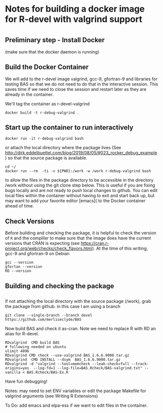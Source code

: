 # Notes for building a docker image for R-devel with valgrind support
# 

## Preliminary step - Install Docker

(make sure that the docker daemon is running)

## Build the Docker Container 

We will add to the r-devel image valgrind, gcc-9, gfortran-9 and libraries for testing BAS so that we do not need to do that in the interactive session.  This saves time if we need to close the session and restart later as they are already in the container.

We'll tag the container as r-devel-valgrind

```
docker build -t r-debug-valgrind .
```

## Start up the container to run interactively


```
docker run -it r-debug-valgrind bash
```
or attach the local directory where the package lives (See http://dirk.eddelbuettel.com/blog/2019/08/05/#023_rocker_debug_example) so that the source package is available.

```
cd ~/
docker run --rm  -ti -v ${PWD}:/work -w /work r-debug-valgrind bash
```
to allow the files in the package directory to be accessible in the directory /work without using the git clone step below.  This is useful if you are fixing bugs locally and are not ready to push local changes to github.  You can edit local files within the container without having to exit and start back up, but may want to add your favorite editor [emacs]( to the Docker container ahead of time.



## Check Versions 
 
Before building and checking the package, it is helpful to check the version of `R` and the compliler to make sure that the image does have the current versions that CRAN is expecting (see https://cran.r-project.org/web/checks/check_flavors.html).  At the time of this writing,  gcc-9 and gfortran-9 on Debian

```
gcc --version
gfortan --version
RD --version
```

## Building and checking the package
## 
If not attaching the local directory with the source package (/work), grab the package from github. in this case I am using a branch

```
git clone --single-branch --branch devel https://github.com/merliseclyde/BAS
```

Now build BAS and check it as-cran.  Note we need to replace R with RD an alias for R-devel.

```
RDvalgrind  CMD build BAS
# following needed on ubuntu 
ulimit 4096
RDvalgrind CMD check --use-valgrind BAS_1.6.6.9000.tar.gz
RDvalgrind  CMD INSTALL --dsym  BAS_1.6.6.9000.tar.gz
RDvalgrind -d "valgrind --tool=memcheck --leak-check=full --track-origins=yes  --log-fd=1 --log-file=BAS.Rcheck/BAS-valgrind.txt" --vanilla < BAS.Rcheck/BAS-Ex.R
```

Have fun debugging!

Notes:  may need to set ENV variables or edit the package Makefile for valgrind arguments (see Writing R Extensions)

To Do: add emacs and elpa-ess if we want to edit files in the container.

